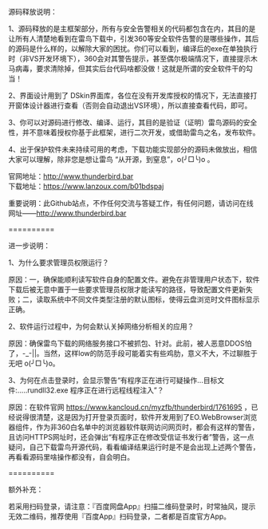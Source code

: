 源码释放说明：

1、源码释放的是主框架部分，所有与安全告警相关的代码都包含在内，其目的是让所有人清楚地看到在雷鸟下载中，引发360等安全软件告警的是哪些操作，其后的源码是什么样的，以解除大家的困扰。你们可以看到，编译后的exe在单独执行时（非VS开发环境下），360会对其警告提示，甚至偶尔极端情况下，直接提示木马病毒，要求清除掉，但其实后台代码啥都没做！这就是所谓的安全软件干的勾当！

2、界面设计用到了 DSkin界面库，各位在没有开发库授权的情况下，无法直接打开窗体设计器进行查看（否则会自动退出VS环境），所以直接查看代码，即可。

3、你可以对源码进行修改、编译、运行，其目的是验证（证明）雷鸟源码的安全性，并不意味着授权你基于此框架，进行二次开发，或借助雷鸟之名，发布软件。

4、出于保护软件未来持续可用的考虑，下载功能实现部分的源码未做放出，相信大家可以理解，除非您是想让雷鸟 “从开源，到窒息”，o(╯□╰)o 。


官网地址：http://www.thunderbird.bar   
下载地址：https://www.lanzoux.com/b01bdspaj


重要说明：此Github站点，不作任何交流与答疑工作，有任何问题，请访问在线网址——http://www.thunderbird.bar


==========

进一步说明：

1、为什么要求管理员权限运行？

原因：一，确保能顺利读写软件自身的配置文件。避免在非管理用户状态下，软件下载后被无意中置于一些要求管理员权限才能读写的路径，导致配置文件更新失败；二，读取系统中不同文件类型注册的默认图标，使得云盘浏览时文件图标显示正确。

2、软件运行过程中，为何会默认关掉网络分析相关的应用？

原因：确保雷鸟下载的网络服务接口不被抓包、针对。此前，被人恶意DDOS怕了，-_-||。当然，这样low的防范手段可能着实有些鸡肋，意义不大，不过聊胜于无吧 o(╯□╰)o。

3、为何在点击登录时，会显示警告“有程序正在进行可疑操作...目标文件:.....rundll32.exe  程序正在进行远程线程注入”？

原因：在软件官网 https://www.kancloud.cn/myzfb/thunderbird/1761695 ，已经说得很清楚，这是因为打开登录页面时，软件开发用到了EO.WebBrowser浏览器组件，作为非360白名单中的浏览器软件联网访问网页时，都会有这样的警告，且访问HTTPS网址时，还会弹出“有程序正在修改受信证书发行者”警告，这一点疑问，自己下载雷鸟开源代码，看看编译结果运行时是不是会出现上述两个警告，再看看源码里啥操作都没有，自会明白。

==========

额外补充：

若采用扫码登录，请注意：『百度网盘App』扫描二维码登录时，时常抽风，提示无效二维码，推荐使用『百度App』扫码登录，二者都是百度官方App。


